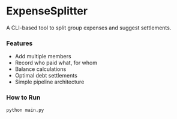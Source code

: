 # ExpenseSplitter

A CLI-based tool to split group expenses and suggest settlements.

### Features

- Add multiple members
- Record who paid what, for whom
- Balance calculations
- Optimal debt settlements
- Simple pipeline architecture

### How to Run

```bash
python main.py
